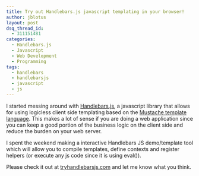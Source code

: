 ```yaml
---
title: Try out Handlebars.js javascript templating in your browser!
author: jblotus
layout: post
dsq_thread_id:
  - 311151481
categories:
  - Handlebars.js
  - Javascript
  - Web Development
  - Programming
tags:
  - handlebars
  - handlebarsjs
  - javascript
  - js
---
```

I started messing around with [Handlebars.js][1], a javascript library that allows for using logicless client side templating based on the [Mustache template language][2]. This makes a lot of sense if you are doing a web application since you can keep a good portion of the business logic on the client side and reduce the burden on your web server.

I spent the weekend making a interactive Handlebars JS demo/template tool which will allow you to compile templates, define contexts and register helpers (or execute any js code since it is using eval()).

Please check it out at [tryhandlebarsjs.com][3] and let me know what you think.

 [1]: http://www.handlebarsjs.com/
 [2]: http://mustache.github.com/
 [3]: http://tryhandlebarsjs.com
